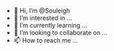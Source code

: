 - 👋 Hi, I’m @Souleigh
- 👀 I’m interested in ...
- 🌱 I’m currently learning ...
- 💞️ I’m looking to collaborate on ...
- 📫 How to reach me ...

<!---
Souleigh/Souleigh is a ✨ special ✨ repository because its `README.md` (this file) appears on your GitHub profile.
You can click the Preview link to take a look at your changes.
--->
